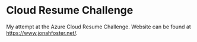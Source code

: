 # Cloud Resume Challenge
My attempt at the Azure Cloud Resume Challenge.
Website can be found at https://www.jonahfoster.net/.
